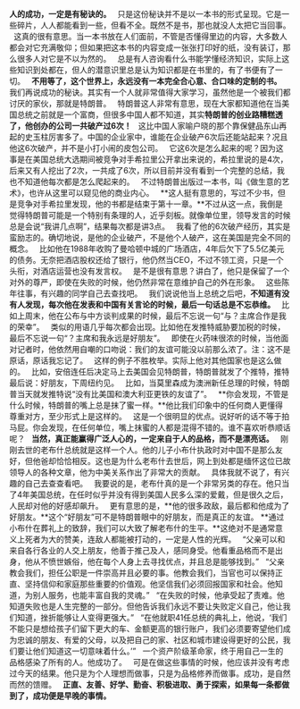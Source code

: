 **人的成功，一定是有秘诀的。**
 
只是这份秘诀并不是以一本书的形式呈现。它是一些碎片，人人都能看到一些，但看不全。既然不是书，那也就没人太把它当回事。
 
这真的很有意思。当一本书放在人们面前，不管是否懂得里边的内容，大多数人都会对它充满敬仰；但如果把这本书的内容变成一张张打印好的纸，没有装订，那么很多人对它是不以为然的。
 
总是有人咨询看什么书能学懂经济知识，实际上这些知识到处都在，但人的潜意识里总是认为知识都是在书里的，有了书便有了一切。
 
**不用等了，这个世界上，永远没有一本完全合心意、合口味的定制的书。**
 
我们再说成功的秘诀。其实有一个人就非常值得大家学习，虽然他是一个被我们都讨厌的家伙，那就是特朗普。
 
特朗普这人非常有意思，现在大家都知道他在当美国总统之前就是一个富商，但很多中国人都不知道，其实**特朗普的创业路糟糕透了，他创办的公司一共破产过6次！**
 
这比中国人家喻户晓的那个靠保健品东山再起的史玉柱厉害多了。中国的企业家中，谁能在企业破产6次后还能站起来？况且他这6次破产，并不是小打小闹的皮包公司。
 
它这6次是怎么起来的呢？因为这事是在美国总统大选期间被竞争对手希拉里公开拿出来说的，希拉里说的是4次，后来又有人挖出了2次，一共成了6次，所以目前并没有看到一个完整的总结，我也不知道他每次都是怎么爬起来的。
 
不过特朗普出版过一本书，叫《做生意的艺术》，也许从这里可以窥见他的商业内心。
 
**这人挺有意思的，写过不少书，但是竞争对手希拉里发现，他的书都是结束于第十一章。**不过从这一点，我倒是觉得特朗普可能是一个特别有条理的人，近乎刻板。就像单位里，领导发言的时候总是会说“我讲几点啊”，结果每次都是讲3点。
 
我看了他的6次破产经历，其实是蛮励志的。确切地说，是他的企业破产，不是他个人破产，这在美国是完全不同的概念。
 
比如他在1988年收购了曼哈顿中城的广场酒店，4年后欠下了5.5亿美元的债务。无奈把酒店股权还给了银行，他仍然当CEO，不过不领工资，只是一个头衔，对酒店运营也没有发言权。
 
是不是很有意思？讲白了，他只是保留了一个对外的尊严，即使在失败的时候，他仍然非常在意维护自己的外在形象。
 
这些陈年往事，有兴趣的同学自己去查找吧。
 
我们说说他当上总统之后吧，**不知道有没有人发现，每次他在发表和中国有关言论的时候，最后一句话总是不忘恭维。**
 
比如上周末，他在公布与中方谈判成果的时候，最后不忘说一句“与？主席合作是我的荣幸”。
 
类似的用语几乎每次都会出现。比如他在发推特威胁要加税的时候，最后不忘说一句“？主席和我永远是好朋友”。
 
即使在火药味很浓的时候，当他面对记者时，他依然用自嘲的口吻说：我们的友谊可能没以前那么浓了。注：这不是原话，原话我忘记了。
 
这样的例子不胜枚举。实际上他对其他国家也是这么做的。
 
比如，安倍连任后决定马上去美国会见特朗普，特朗普就发了个推特，推特最后说：好朋友，下周纽约见。
 
比如，当莫里森成为澳洲新任总理的时候，特朗普当天就发推特说“没有比美国和澳大利亚更铁的友谊了”。
 
**你会发现，不管是什么时候，特朗普的嘴上总是抹了蜜一样。**他比我们印象中的任何商人更懂得尊重对方，至少形式上是这样的。
 
这是一个很明显的优点。说好听的话不等于拍马屁。你会发现，在任何单位，嘴上抹蜜的人都是混得不错的。谁不喜欢听恭顺话呢？
 
**当然，真正能赢得广泛人心的，一定来自于人的品格，而不是漂亮话。**
 
刚刚去世的老布什总统就是这样一个人。他的儿子小布什执政时对中国不是那么友好，但他爸却恰恰相反。这也是为什么老布什去世后，网上到处都是缅怀这位已故领导人的各种文章，他为中美关系作出了非常大的贡献。
 
具体我就不说了，有兴趣的自己去查查看吧。
 
我要说的是，老布什真的是一个非常另类的存在。他只当了4年美国总统，在任时似乎并没有得到美国人民多么深的爱戴，但是很久之后，人民却对他的好感却飙升。
 
更有意思的是，**他的很多政敌，最后都和他成为了好朋友。**这个“好朋友”可不是特朗普眼中的好朋友，而是真正的友谊。
**通过小布什在葬礼上的致辞，我们可以大致了解老布什的生平。**这绝对不是通常意义上死者为大的赞美，连敌人都能被打动的，一定是人性的光辉。
 
“父亲可以和来自各行各业的人交上朋友，他善于推己及人，感同身受。他看重品格而不是出身，他从不愤世嫉俗，他在每个人身上去寻找优点，并且总是能够找到。”
 
“父亲教会我们，担任公职是一件崇高并且必要的事。他教会我们，当官也可以保持正直、坚持信仰和家庭那些重要的价值观。他坚信我们必须回报国家和社会。他知道，为别人服务，也能丰富自我的灵魂。”
 
“在失败的时候，他承受起了责难。他知道失败也是人生完整的一部分。但他告诉我们永远不要让失败定义自己，他让我们知道，挫折能够让人变得更强大。”
 
“在他就职41任总统的典礼上，他说，‘我们不能只是想给孩子们留下更大的车、金额更高的银行账户，我们必须要寄望他们成为忠诚的朋友、有爱的父母，以及把自己的家、社区和城市建设得更好的公民，我们要让他们知道这一切意味着什么。’”
 
一个资产阶级革命家，终于用自己一生的品格感染了所有的人。他成功了。
 
可是在做这些事情的时候，他应该并没有考虑过今天的结果。他只是为个人理想而做事，只是为品格修养而做事。成功，是自然而然的馈赠。
 
**正直、友善、好学、勤奋、积极进取、勇于探索，如果每一条都做到了，成功便是早晚的事情。**